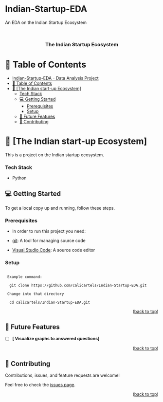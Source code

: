 # Indian-Startup-EDA
An EDA on the Indian Startup Ecosystem 

<a name="readme-top"></a>


<div align="center">
  <br/>

  <h3><b>The Indian Startup Ecosystem</b></h3>

</div>


# 📗 Table of Contents

- [Indian-Startup-EDA - Data Analysis Project](#indian-startup-ecosystem---data-analysis-project)
- [📗 Table of Contents](#-table-of-contents)
- [📖 \[The Indian start-up Ecosystem\] ](#-the-indian-start-up-ecosystem-)
    - [Tech Stack ](#tech-stack-)
  - [💻 Getting Started ](#-getting-started-)
    - [Prerequisites](#prerequisites)
    - [Setup](#setup)
  - [🔭 Future Features ](#-future-features-)
  - [🤝 Contributing ](#-contributing-)

# 📖 [The Indian start-up Ecosystem] <a name="about-project"></a>
This is a project on the Indian startup ecosystem.

### Tech Stack <a name="tech-stack"></a>
 - Python


## 💻 Getting Started <a name="getting-started"></a>

To get a local copy up and running, follow these steps.

### Prerequisites

- In order to run this project you need:

- [git](https://git-scm.com/downloads): A tool for managing source code
- [Visual Studio Code](https://code.visualstudio.com/): A source code editor

### Setup

```Clone this repository to your desired folder:

 Example command:
 
  git clone https://github.com/calicartels/Indian-Startup-EDA.git
 
 Change into that directory

  cd calicartels/Indian-Startup-EDA.git
```


<p align="right">(<a href="#readme-top">back to top</a>)</p>

## 🔭 Future Features <a name="future-features"></a>

- [ ] **[ Visualize graphs to answered questions]**


<p align="right">(<a href="#readme-top">back to top</a>)</p>

## 🤝 Contributing <a name="contributing"></a>

Contributions, issues, and feature requests are welcome!

Feel free to check the [issues page](../../issues/).

<p align="right">(<a href="#readme-top">back to top</a>)</p>
